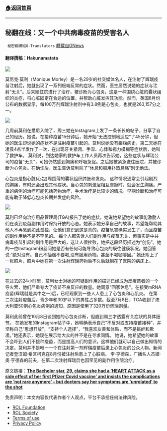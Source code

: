 ###  [:house:返回首頁](https://github.com/ourhimalayas/txt)
---


## 秘翻在线：又一个中共病毒疫苗的受害名人
` 秘密翻譯組G-Translators` [轉載自GNews](https://gnews.org/zh-hans/1623554/)

#### 翻译撰稿：Hakunamatata

![](https://assets.gnews.org/wp-content/uploads/2021/10/图片-11.png)

莫尼克·莫利（Monique Morley）是一名29岁的社交媒体名人，在注射了辉瑞疫苗注射后，她就出现了一系列极端反常的症状。然而，医生居然说她的症状与注射“无关”。后来她住院进行了治疗，被诊断为心包炎，这是一种围绕心脏的囊状组织的炎症，将心脏固定在合适的位置，并帮助心脏发挥其功能。然而，英国8月份公布的数据显示，每100万剂辉瑞注射剂中有3.8例是心包炎，也就是263,157分之一。

![](https://assets.gnews.org/wp-content/uploads/2021/10/图片-13.png)

几周前莫利在悉尼入院了，周三她在Instagram上发了一条长长的帖子，分享了自己的经历。她说，在接种疫苗15分钟后，她开始“无法控制地适应”了45分钟，但她的医生却说她的症状不是注射疫苗引起的。莫利说她没有癫痫病史，第二天她在凌晨4点半发作了一次，在出现牙关紧闭、手湿、心悸和视力模糊等症状后，她叫了救护车。 莫利说，到达她家的救护车工作人员再次告诉她，这些症状与辉瑞公司的疫苗“无关”，可她仍然感到胸痛和呼吸急促。之后她被紧急送往医院，并被诊断为心包炎。在确诊后，医生告诉莫利除了“休息和服用扑热息痛”别无他法。

心包炎是指心脏(心包)周围薄的囊状组织肿胀和发炎。 这种情况通常会引起剧烈的胸痛，有时还会出现其他症状。当心包的刺激层相互摩擦时，就会发生胸痛。严重的病例的治疗可能包括药物治疗，手术治疗是比较少的情况。早期诊断和治疗可能有助于降低心包炎长期并发症的风险。

![](https://assets.gnews.org/wp-content/uploads/2021/10/图片-12.png)

莫利已经向治疗用品管理局(TGA)报告了她的症状，她说她希望她的故事能激励人们在谈到疫苗副作用时保持开放的心态。她表示她分享自己的故事，希望能帮助其他人不再感到如此孤独，让他们意识到这是真的。疫苗危害确实发生了，而且疫苗的副作用绝不是不罕见的。 每个人都告诉人们副作用与疫苗无关，但事实是中共病毒疫苗引起的副作用是巨大的，这让人很挫败，她把这段经历描述为“创伤”。她的一位Instagram粉丝问她是否有任何可能导致心包炎的既往健康状况。她回答说:“绝对没有。自己不抽烟不要喝,没有服用药物。甚至不喝咖啡因。” 她还附上了一张照片，照片中她在第一次注射辉瑞药物后不久后就躺在了医院的病床上。

![](https://assets.gnews.org/wp-content/uploads/2021/10/图片-14.png)

在过去的24小时里，莫利女士对她的可疑副作用的描述已经成为反疫苗者的一个导火索，他们严重夸大了疫苗不良反应的数量。她同意“回家休息”。在接受mRNA疫苗(辉瑞就是其中之一)后，已经观察到一些人人患上了心包炎和心肌炎。 在第二次注射疫苗后，青少年和30岁以下的男性占多数。截至7月8日，TGA收到了澳大利亚50例心包炎病例的通知，原因是使用了320万份辉瑞剂量。

莫利此前曾在10月8日谈到她的心包炎诊断，但直到周三才透露有关症状的具体细节。 在她发布的Instagram帖子中，她明确表示自己“不反对或支持疫苗接种”，并坚称自己“思想开放”，“支持个人选择”，“我喜欢友善和体贴，而不是挑衅和欺凌。”她还表示，她现在展示给大众的并不是在寻求同情。 她说，她希望她的故事不会吓到人们不接种疫苗，而是提高人们的意识，这样他们就可以自己做出知情的决定。莫利并不是唯一一个在注射第一剂辉瑞疫苗后患上心包炎的公众人物。新闻记者登汉姆·希区柯克在8月份被注射后患上了心脏病。 李·亨德森，广播名人杰姬·奥·亨德森的前夫，在第二次注射辉瑞后也因罕见的副作用住院治疗。

原文链接：[**The Bachelor star, 29, claims she had a ‘HEART ATTACK as a side effect of her first Pfizer Covid vaccine’ and insists the complications are ‘not rare anymore’ – but doctors say her symptoms are ‘unrelated’ to the shot**](https://www.dailymail.co.uk/tvshowbiz/article-10138351/The-Bachelors-Monique-Morley-claims-HEART-ATTACK-Pfizer-Covid-vaccine.html)

 

免责声明：本文内容仅代表作者个人观点，平台不承担任何法律风险。

- [ROL Foundation](https://rolfoundation.org/)
- [ROL Society](https://rolsociety.org/)
- [Terms of use](https://gnews.org/terms-of-use-3/)
- [Privacy Policy](https://gnews.org/privacy-policy/)
